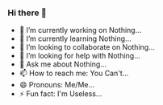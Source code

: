 ### Hi there 👋

- 🔭 I’m currently working on Nothing...
- 🌱 I’m currently learning Nothing...
- 👯 I’m looking to collaborate on Nothing...
- 🤔 I’m looking for help with Nothing...
- 💬 Ask me about Nothing...
- 📫 How to reach me: You Can't...
- 😄 Pronouns: Me/Me...
- ⚡ Fun fact: I'm Useless...
